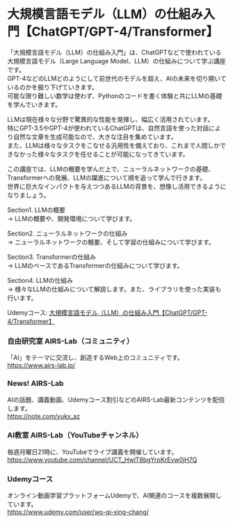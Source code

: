 # 大規模言語モデル（LLM）の仕組み入門【ChatGPT/GPT-4/Transformer】 
  
「大規模言語モデル（LLM）の仕組み入門」は、ChatGPTなどで使われている大規模言語モデル（Large Language Model、LLM）の仕組みについて学ぶ講座です。  
GPT-4などのLLMどのようにして前世代のモデルを超え、AIの未来を切り開いているのかを掘り下げていきます。  
可能な限り難しい数学は使わず、Pythonのコードを書く体験と共にLLMの基礎を学んでいきます。  
  
LLMは現在様々な分野で驚異的な性能を発揮し、幅広く活用されています。  
特にGPT-3.5やGPT-4が使われているChatGPTは、自然言語を使った対話により自然な文章を生成可能なので、大きな注目を集めています。  
また、LLMは様々なタスクをこなせる汎用性を備えており、これまで人間しかできなかった様々なタスクを任せることが可能になってきています。  
  
この講座では、LLMの概要を学んだ上で、ニューラルネットワークの基礎、Transformerへの発展、LLMの躍進について順を追って学んで行きます。  
世界に巨大なインパクトを与えつつあるLLMの背景を、想像し活用できるようになりましょう。  
  
Section1. LLMの概要  
→ LLMの概要や、開発環境について学びます。  
  
Section2. ニューラルネットワークの仕組み  
→ ニューラルネットワークの概要、そして学習の仕組みについて学びます。  
  
Section3. Transformerの仕組み  
→ LLMのベースであるTransformerの仕組みについて学びます。  
  
Section4. LLMの仕組み  
→ 様々なLLMの仕組みについて解説します。また、ライブラリを使った実装も行います。  
  
Udemyコース: [大規模言語モデル（LLM）の仕組み入門【ChatGPT/GPT-4/Transformer】](https://www.udemy.com/course/llm_mechanism/?referralCode=4E5A5D5AD270A4D73E29)  
  
### 自由研究室 AIRS-Lab（コミュニティ）
「AI」をテーマに交流し、創造するWeb上のコミュニティです。  
https://www.airs-lab.jp/  
  
### News! AIRS-Lab
AIの話題、講義動画、Udemyコース割引などのAIRS-Lab最新コンテンツを配信します。  
https://note.com/yuky_az 
  
### AI教室 AIRS-Lab（YouTubeチャンネル）
毎週月曜日21時に、YouTubeでライブ講義を開催しています。  
https://www.youtube.com/channel/UCT_HwlT8bgYrpKrEvw0jH7Q  
  
### Udemyコース
オンライン動画学習プラットフォームUdemyで、AI関連のコースを複数展開しています。  
https://www.udemy.com/user/wo-qi-xing-chang/  
